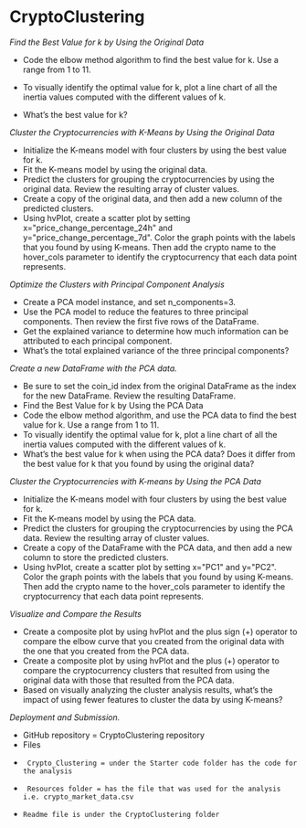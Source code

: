 # CryptoClustering
*Find the Best Value for k by Using the Original Data* 
- Code the elbow method algorithm to find the best value for k. Use a range from 1 to 11. 

- To visually identify the optimal value for k, plot a line chart of all the inertia values computed with the different values of k. 
- What’s the best value for k? 

*Cluster the Cryptocurrencies with K-Means by Using the Original Data* 

- Initialize the K-means model with four clusters by using the best value for k. 
- Fit the K-means model by using the original data. 
- Predict the clusters for grouping the cryptocurrencies by using the original data. Review the resulting array of cluster values. 
- Create a copy of the original data, and then add a new column of the predicted clusters.  
- Using hvPlot, create a scatter plot by setting x="price_change_percentage_24h" and y="price_change_percentage_7d". Color the graph points with the labels that you found by using K-means. Then add the crypto name to the hover_cols parameter to identify the cryptocurrency that each data point represents.   

*Optimize the Clusters with Principal Component Analysis* 
 - Create a PCA model instance, and set n_components=3. 
- Use the PCA model to reduce the features to three principal components. Then review the first five rows of the DataFrame. 
- Get the explained variance to determine how much information can be attributed to each principal component. 
- What’s the total explained variance of the three principal components?  

*Create a new DataFrame with the PCA data.*  
- Be sure to set the coin_id index from the original DataFrame as the index for the new DataFrame. Review the resulting DataFrame. 
- Find the Best Value for k by Using the PCA Data
- Code the elbow method algorithm, and use the PCA data to find the best value for k. Use a range from 1 to 11. 
- To visually identify the optimal value for k, plot a line chart of all the inertia values computed with the different values of k. 
- What’s the best value for k when using the PCA data? Does it differ from the best value for k that you found by using the original data?  

*Cluster the Cryptocurrencies with K-means by Using the PCA Data*  
- Initialize the K-means model with four clusters by using the best value for k. 
- Fit the K-means model by using the PCA data. 
- Predict the clusters for grouping the cryptocurrencies by using the PCA data. Review the resulting array of cluster values. 
- Create a copy of the DataFrame with the PCA data, and then add a new column to store the predicted clusters. 
- Using hvPlot, create a scatter plot by setting x="PC1" and y="PC2". Color the graph points with the labels that you found by using K-means. Then add the crypto name to the hover_cols parameter to identify the cryptocurrency that each data point represents. 

*Visualize and Compare the Results*
- Create a composite plot by using hvPlot and the plus sign (+) operator to compare the elbow curve that you created from the original data with the one that you created from the PCA data.
- Create a composite plot by using hvPlot and the plus (+) operator to compare the cryptocurrency clusters that resulted from using the original data with those that resulted from the PCA data. 
- Based on visually analyzing the cluster analysis results, what’s the impact of using fewer features to cluster the data by using K-means? 

*Deployment and Submission.*  

 - GitHub repository =   CryptoClustering repository
 -  Files 
 -      Crypto_Clustering = under the Starter code folder has the code for the analysis
 -      Resources folder = has the file that was used for the analysis i.e. crypto_market_data.csv
 -     Readme file is under the CryptoClustering folder  
 



